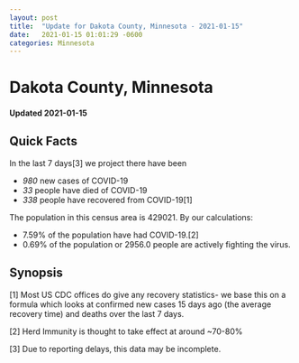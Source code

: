 ```yaml
---
layout: post
title:  "Update for Dakota County, Minnesota - 2021-01-15"
date:   2021-01-15 01:01:29 -0600
categories: Minnesota
---
```


# Dakota County, Minnesota
#### Updated 2021-01-15

## Quick Facts

In the last 7 days[3] we project there have been
- *980* new cases of COVID-19
- *33* people have died of COVID-19
- *338* people have recovered from COVID-19[1]

The population in this census area is 429021. By our calculations:
- 7.59% of the population have had COVID-19.[2]
- 0.69% of the population or 2956.0 people are actively fighting the virus.

## Synopsis




[1] Most US CDC offices do give any recovery statistics- we base this on a formula which looks at confirmed new cases
15 days ago (the average recovery time) and deaths over the last 7 days.

[2] Herd Immunity is thought to take effect at around ~70-80%

[3] Due to reporting delays, this data may be incomplete.
 
    